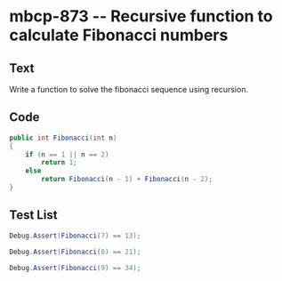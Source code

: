 # mbcp-873 -- Recursive function to calculate Fibonacci numbers

## Text

Write a function to solve the fibonacci sequence using recursion.

## Code

```csharp
public int Fibonacci(int n)
{
    if (n == 1 || n == 2)
        return 1;
    else
        return Fibonacci(n - 1) + Fibonacci(n - 2);
}
```

## Test List

```csharp
Debug.Assert(Fibonacci(7) == 13);
```

```csharp
Debug.Assert(Fibonacci(8) == 21);
```

```csharp
Debug.Assert(Fibonacci(9) == 34);
```
